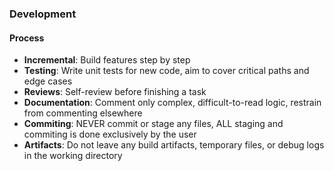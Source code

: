 ### Development

#### Process

- **Incremental**: Build features step by step
- **Testing**: Write unit tests for new code, aim to cover critical paths and edge cases
- **Reviews**: Self-review before finishing a task
- **Documentation**: Comment only complex, difficult-to-read logic, restrain from commenting elsewhere
- **Commiting**: NEVER commit or stage any files, ALL staging and commiting is done exclusively by the user
- **Artifacts**: Do not leave any build artifacts, temporary files, or debug logs in the working directory
